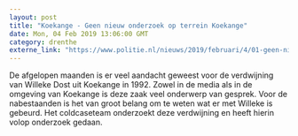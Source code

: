 ```yaml
---
layout: post
title: "Koekange - Geen nieuw onderzoek op terrein Koekange"
date: Mon, 04 Feb 2019 13:06:00 GMT
category: drenthe
externe_link: "https://www.politie.nl/nieuws/2019/februari/4/01-geen-nieuw-onderzoek-op-terrein-koekange.html"
---
```


De afgelopen maanden is er veel aandacht geweest voor de verdwijning van Willeke Dost uit Koekange in 1992. Zowel in de media als in de omgeving van Koekange is deze zaak veel onderwerp van gesprek. Voor de nabestaanden is het van groot belang om te weten wat er met Willeke is gebeurd. Het coldcaseteam onderzoekt deze verdwijning en heeft hierin volop onderzoek gedaan.
